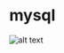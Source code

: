 # mysql

![alt text](https://encrypted-tbn0.gstatic.com/images?q=tbn:ANd9GcRBBy0d4m3a35llK5EjSzdbUt2v4DiogO5beg&usqp=CAU)
